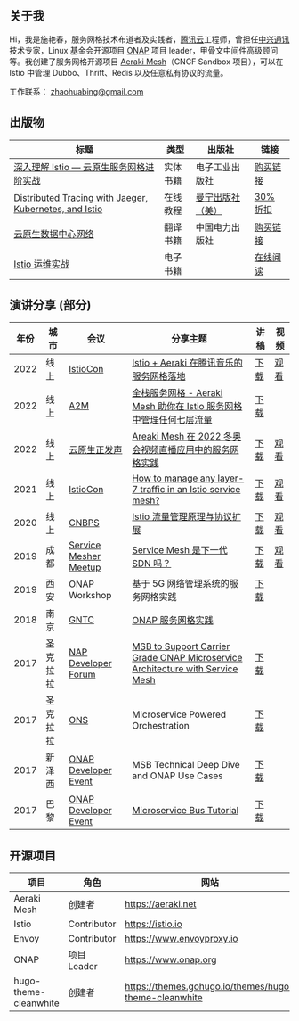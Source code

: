 ## 关于我

Hi，我是施艳春，服务网格技术布道者及实践者，[腾讯云](https://cloud.tencent.com/product/tcm)工程师，曾担任[中兴通讯](https://www.zte.com.cn/)技术专家，Linux 基金会开源项目 [ONAP](https://www.onap.org/) 项目 leader，甲骨文中间件高级顾问等。我创建了服务网格开源项目 [Aeraki Mesh](https://aeraki.net)（CNCF Sandbox 项目），可以在 Istio 中管理 Dubbo、Thrift、Redis 以及任意私有协议的流量。

工作联系： zhaohuabing@gmail.com

## 出版物

| 标题                                                                                                                                                        | 类型     | 出版社                                       | 链接                                                                          |
| ----------------------------------------------------------------------------------------------------------------------------------------------------------- | -------- | -------------------------------------------- | ----------------------------------------------------------------------------- |
| [深入理解 Istio — 云原生服务网格进阶实战](https://www.zhaohuabing.com/post/2021-08-26-istio-handbook/)                                                      | 实体书籍 | 电子工业出版社                               | [购买链接](https://item.jd.com/13200745.html)                                 |
| [Distributed Tracing with Jaeger, Kubernetes, and Istio](https://www.zhaohuabing.com/post/2021-09-08-distributed-tracing-with-jaeger-kubernetes-and-istio/) | 在线教程 | [曼宁出版社（美）](https://www.manning.com/) | [30% 折扣](https://www.manning.com/liveprojectseries/distributed-tracing-ser) |
| [云原生数据中心网络](https://zhaohuabing.com/post/2021-08-27-cloud-native-data-center)                                                                      | 翻译书籍 | 中国电力出版社                               | [购买链接](https://item.jd.com/12929975.html)                                 |
| [Istio 运维实战](https://istio-operation-bible.aeraki.net)                                                                                                  | 电子书籍 |                                              | [在线阅读](https://istio-operation-bible.aeraki.net)                          |

## 演讲分享 (部分)

| 年份 | 城市     | 会议                                                                                                                                       | 分享主题                                                                                                                                                                  | 讲稿                                                                                                                                                                                  | 视频                                                |
| ---- | -------- | ------------------------------------------------------------------------------------------------------------------------------------------ | ------------------------------------------------------------------------------------------------------------------------------------------------------------------------- | ------------------------------------------------------------------------------------------------------------------------------------------------------------------------------------- | --------------------------------------------------- |
| 2022 | 线上     | [IstioCon](https://events.istio.io/istiocon-2022)                                                                                          | [Istio + Aeraki 在腾讯音乐的服务网格落地](https://events.istio.io/istiocon-2022/sessions/tencent-music-aeraki/)                                                           | [下载](/slides/tencent-music-service-mesh-practice-with-istio-and-aeraki.pdf)                                                                                                         | [观看](https://www.youtube.com/watch?v=6t_yPsq4Pi4) |
| 2022 | 线上     | [A2M](https://a2m.msup.com.cn/course?aid=2699&cid=15382)                                                                                   | [全栈服务网格 - Aeraki Mesh 助你在 Istio 服务网格中管理任何七层流量](https://a2m.msup.com.cn/course?aid=2699&cid=15382)                                                   | [下载](/slides/full-stack-service-mesh-a2m-20220422.pdf)                                                                                                                              |                                                     |
| 2022 | 线上     | [云原生正发声](https://cloud.tencent.com/developer/salon/live-1403)                                                                        | [Areaki Mesh 在 2022 冬奥会视频直播应用中的服务网格实践](https://mp.weixin.qq.com/s/zp9q99mGyH2VD9Dij2owWg)                                                               | [下载](http://localhost:1313/img/2022-03-30-aeraki-mesh-winter-olympics-practice/slides.pdf)                                                                                          | [观看](https://youtu.be/uXxatQTKzW8)                |
| 2021 | 线上     | [IstioCon](https://events.istio.io/istiocon-2021/)                                                                                         | [How to manage any layer-7 traffic in an Istio service mesh?](https://events.istio.io/istiocon-2021/sessions/how-to-manage-any-layer-7-traffic-in-an-istio-service-mesh/) | [下载](/slides/how-to-manage-any-layer-7-traffic-in-istio.pdf)                                                                                                                        | [观看](https://www.youtube.com/watch?v=sBS4utF68d8) |
| 2020 | 线上     | [CNBPS](https://www.cnbpa.org/)                                                                                                            | [Istio 流量管理原理与协议扩展](https://cloud.tencent.com/developer/article/1723804)                                                                                       | [下载](/slides/cnbps2020-istio-aeraki.pdf)                                                                                                                                            | [观看](https://www.youtube.com/watch?v=lB5d4qbZqzU) |
| 2019 | 成都     | [Service Mesher Meetup](https://cloudnative.to/blog/service-mesh-meetup-chengdu-20191028/)                                                 | [Service Mesh 是下一代 SDN 吗？](https://cloudnative.to/blog/service-mesh-meetup-chengdu-20191028/)                                                                       | [下载](/slides/what-can-service-mesh-learn-from-sdn-servicemesher-meetup-20191026.pdf)                                                                                                | [观看](https://youtu.be/nGkxp-2OsKg)                |
| 2019 | 西安     | ONAP Workshop                                                                                                                              | 基于 5G 网络管理系统的服务网格实践                                                                                                                                        | [下载](/slides/service-mesh-practice-with-5g-management-system-lfn.pdf)                                                                                                               |
| 2018 | 南京     | [GNTC](https://www.bagevent.com/event/1624048?aId=)                                                                                        | [ONAP 服务网格实践](https://www.sdnlab.com/22596.html)                                                                                                                    |
| 2017 | 圣克拉拉 | [NAP Developer Forum](https://wiki.onap.org/display/DW/ONAP+Beijing+Release+Developer+Forum%2C+Dec.+11-13%2C+2017%2C+Santa+Clara%2C+CA+US) | [MSB to Support Carrier Grade ONAP Microservice Architecture with Service Mesh](https://onapbeijing2017.sched.com/event/D5q2)                                             | [下载](https://wiki.onap.org/display/DW/MSB+Service+Mesh+Planning?preview=%2F20873876%2F20873874%2FMSB+to+Support+Carrier+Grade+ONAP+Microservice+Architecture+with+Service+Mesh.pdf) |
| 2017 | 圣克拉拉 | [ONS](https://wiki.onap.org/display/DW/ONAP@ONS2017)                                                                                       | Microservice Powered Orchestration                                                                                                                                        | [下载](https://wiki.onap.org/display/DW/ONAP@ONS2017?preview=%2F3245268%2F3245309%2FMicroservice+Powered+Orchestration+Architecture.pdf)                                              |
| 2017 | 新泽西   | [ONAP Developer Event](https://wiki.onap.org/display/DW/ONAP+Project+Developer+Event%3A+May+2+-+5%2C+2017%2C+Middletown%2C+NJ%2C+USA)      | MSB Technical Deep Dive and ONAP Use Cases                                                                                                                                | [下载](https://www.slideshare.net/HuabingZhao/msb-depp-dive/)                                                                                                                         |
| 2017 | 巴黎     | [ONAP Developer Event](https://wiki.onap.org/display/DW/ONAP+Developer+Event+September+25-28%2C+2017%2C+Paris-Saclay%2C+France)            | [Microservice Bus Tutorial](https://wiki.onap.org/display/DW/September+26-28+Topics#September2628Topics-M2)                                                               | [下载](https://www.slideshare.net/HuabingZhao/microservice-bus-tutorial)                                                                                                              |

## 开源项目

| 项目                  | 角色        | 网站                                                  | GitHub                                               |
| --------------------- | ----------- | ----------------------------------------------------- | ---------------------------------------------------- |
| Aeraki Mesh           | 创建者      | https://aeraki.net                                    | http://github.com/aeraki-mesh                        |
| Istio                 | Contributor | https://istio.io                                      | https://github.com/istio/istio                       |
| Envoy                 | Contributor | https://www.envoyproxy.io                             | https://github.com/envoyproxy/envoy                  |
| ONAP                  | 项目 Leader | https://www.onap.org                                  |                                                      |
| hugo-theme-cleanwhite | 创建者      | https://themes.gohugo.io/themes/hugo-theme-cleanwhite | https://github.com/zhaohuabing/hugo-theme-cleanwhite |
